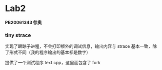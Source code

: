 # Lab2

**PB20061343 徐奥**

### tiny strace

实现了跟踪子进程，不会打印额外的调试信息，输出内容与 strace 基本一致，除了形式不同（我的程序输出的基本都是数字）

提供了一个测试程序 text.cpp，这里面包含了 fork

